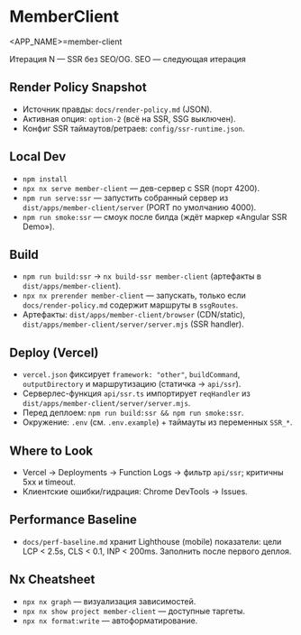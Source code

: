 # MemberClient

<APP_NAME>=member-client

Итерация N — SSR без SEO/OG. SEO — следующая итерация

## Render Policy Snapshot

- Источник правды: `docs/render-policy.md` (JSON).
- Активная опция: `option-2` (всё на SSR, SSG выключен).
- Конфиг SSR таймаутов/ретраев: `config/ssr-runtime.json`.

## Local Dev

- `npm install`
- `npx nx serve member-client` — дев-сервер с SSR (порт 4200).
- `npm run serve:ssr` — запустить собранный сервер из `dist/apps/member-client/server` (PORT по умолчанию 4000).
- `npm run smoke:ssr` — смоук после билда (ждёт маркер «Angular SSR Demo»).

## Build

- `npm run build:ssr` → `nx build-ssr member-client` (артефакты в `dist/apps/member-client`).
- `npx nx prerender member-client` — запускать, только если `docs/render-policy.md` содержит маршруты в `ssgRoutes`.
- Артефакты: `dist/apps/member-client/browser` (CDN/static), `dist/apps/member-client/server/server.mjs` (SSR handler).

## Deploy (Vercel)

- `vercel.json` фиксирует `framework: "other"`, `buildCommand`, `outputDirectory` и маршрутизацию (статичка → `api/ssr`).
- Серверлес-функция `api/ssr.ts` импортирует `reqHandler` из `dist/apps/member-client/server/server.mjs`.
- Перед деплоем: `npm run build:ssr && npm run smoke:ssr`.
- Окружение: `.env` (см. `.env.example`) + таймауты из переменных `SSR_*`.

## Where to Look

- Vercel → Deployments → Function Logs → фильтр `api/ssr`; критичны 5xx и timeout.
- Клиентские ошибки/гидрация: Chrome DevTools → Issues.

## Performance Baseline

- `docs/perf-baseline.md` хранит Lighthouse (mobile) показатели: цели LCP < 2.5s, CLS < 0.1, INP < 200ms. Заполнить после первого деплоя.

## Nx Cheatsheet

- `npx nx graph` — визуализация зависимостей.
- `npx nx show project member-client` — доступные таргеты.
- `npx nx format:write` — автоформатирование.
